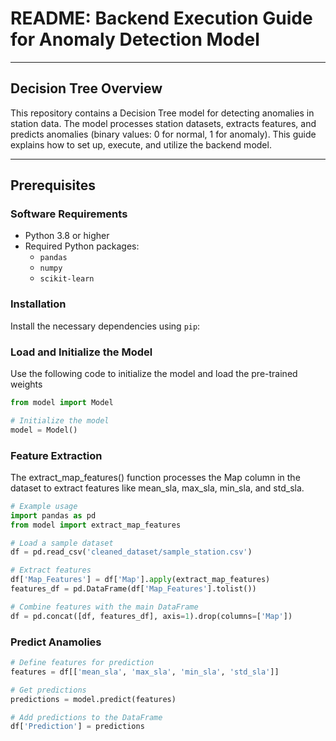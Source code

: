 # README: Backend Execution Guide for Anomaly Detection Model

---

## Decision Tree Overview
This repository contains a Decision Tree model for detecting anomalies in station data. The model processes station datasets, extracts features, and predicts anomalies (binary values: 0 for normal, 1 for anomaly). This guide explains how to set up, execute, and utilize the backend model.

---

## Prerequisites
### Software Requirements
- Python 3.8 or higher
- Required Python packages:
  - `pandas`
  - `numpy`
  - `scikit-learn`

### Installation
Install the necessary dependencies using `pip`:


### Load and Initialize the Model
Use the following code to initialize the model and load the pre-trained weights
```python
from model import Model

# Initialize the model
model = Model()
```

### Feature Extraction
The extract_map_features() function processes the Map column in the dataset to extract features like mean_sla, max_sla, min_sla, and std_sla.
```python
# Example usage
import pandas as pd
from model import extract_map_features

# Load a sample dataset
df = pd.read_csv('cleaned_dataset/sample_station.csv')

# Extract features
df['Map_Features'] = df['Map'].apply(extract_map_features)
features_df = pd.DataFrame(df['Map_Features'].tolist())

# Combine features with the main DataFrame
df = pd.concat([df, features_df], axis=1).drop(columns=['Map'])
```

### Predict Anamolies
```python
# Define features for prediction
features = df[['mean_sla', 'max_sla', 'min_sla', 'std_sla']]

# Get predictions
predictions = model.predict(features)

# Add predictions to the DataFrame
df['Prediction'] = predictions
```